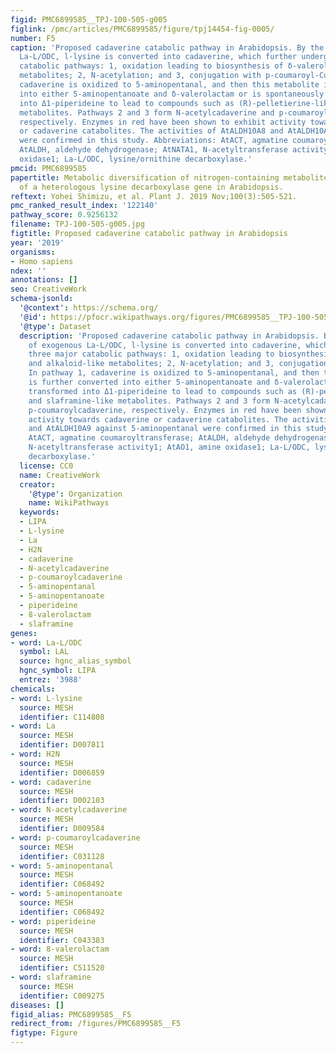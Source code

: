 ```yaml
---
figid: PMC6899585__TPJ-100-505-g005
figlink: /pmc/articles/PMC6899585/figure/tpj14454-fig-0005/
number: F5
caption: 'Proposed cadaverine catabolic pathway in Arabidopsis. By the action of exogenous
  La‐L/ODC, l‐lysine is converted into cadaverine, which further undergoes three major
  catabolic pathways: 1, oxidation leading to biosynthesis of δ‐valerolactam and alkaloid‐like
  metabolites; 2, N‐acetylation; and 3, conjugation with p‐coumaroyl‐CoA. In pathway 1,
  cadaverine is oxidized to 5‐aminopentanal, and then this metabolite is further converted
  into either 5‐aminopentanoate and δ‐valerolactam or is spontaneously transformed
  into Δ1‐piperideine to lead to compounds such as (R)‐pelletierine‐like and slaframine‐like
  metabolites. Pathways 2 and 3 form N‐acetylcadaverine and p‐coumaroylcadaverine,
  respectively. Enzymes in red have been shown to exhibit activity towards cadaverine
  or cadaverine catabolites. The activities of AtALDH10A8 and AtALDH10A9 against 5‐aminopentanal
  were confirmed in this study. Abbreviations: AtACT, agmatine coumaroyltransferase;
  AtALDH, aldehyde dehydrogenase; AtNATA1, N‐acetyltransferase activity1; AtAO1, amine
  oxidase1; La‐L/ODC, lysine/ornithine decarboxylase.'
pmcid: PMC6899585
papertitle: Metabolic diversification of nitrogen‐containing metabolites by the expression
  of a heterologous lysine decarboxylase gene in Arabidopsis.
reftext: Yohei Shimizu, et al. Plant J. 2019 Nov;100(3):505-521.
pmc_ranked_result_index: '122140'
pathway_score: 0.9256132
filename: TPJ-100-505-g005.jpg
figtitle: Proposed cadaverine catabolic pathway in Arabidopsis
year: '2019'
organisms:
- Homo sapiens
ndex: ''
annotations: []
seo: CreativeWork
schema-jsonld:
  '@context': https://schema.org/
  '@id': https://pfocr.wikipathways.org/figures/PMC6899585__TPJ-100-505-g005.html
  '@type': Dataset
  description: 'Proposed cadaverine catabolic pathway in Arabidopsis. By the action
    of exogenous La‐L/ODC, l‐lysine is converted into cadaverine, which further undergoes
    three major catabolic pathways: 1, oxidation leading to biosynthesis of δ‐valerolactam
    and alkaloid‐like metabolites; 2, N‐acetylation; and 3, conjugation with p‐coumaroyl‐CoA.
    In pathway 1, cadaverine is oxidized to 5‐aminopentanal, and then this metabolite
    is further converted into either 5‐aminopentanoate and δ‐valerolactam or is spontaneously
    transformed into Δ1‐piperideine to lead to compounds such as (R)‐pelletierine‐like
    and slaframine‐like metabolites. Pathways 2 and 3 form N‐acetylcadaverine and
    p‐coumaroylcadaverine, respectively. Enzymes in red have been shown to exhibit
    activity towards cadaverine or cadaverine catabolites. The activities of AtALDH10A8
    and AtALDH10A9 against 5‐aminopentanal were confirmed in this study. Abbreviations:
    AtACT, agmatine coumaroyltransferase; AtALDH, aldehyde dehydrogenase; AtNATA1,
    N‐acetyltransferase activity1; AtAO1, amine oxidase1; La‐L/ODC, lysine/ornithine
    decarboxylase.'
  license: CC0
  name: CreativeWork
  creator:
    '@type': Organization
    name: WikiPathways
  keywords:
  - LIPA
  - L-lysine
  - La
  - H2N
  - cadaverine
  - N-acetylcadaverine
  - p-coumaroylcadaverine
  - 5-aminopentanal
  - 5-aminopentanoate
  - piperideine
  - 8-valerolactam
  - slaframine
genes:
- word: La-L/ODC
  symbol: LAL
  source: hgnc_alias_symbol
  hgnc_symbol: LIPA
  entrez: '3988'
chemicals:
- word: L-lysine
  source: MESH
  identifier: C114808
- word: La
  source: MESH
  identifier: D007811
- word: H2N
  source: MESH
  identifier: D006859
- word: cadaverine
  source: MESH
  identifier: D002103
- word: N-acetylcadaverine
  source: MESH
  identifier: D009584
- word: p-coumaroylcadaverine
  source: MESH
  identifier: C031128
- word: 5-aminopentanal
  source: MESH
  identifier: C068492
- word: 5-aminopentanoate
  source: MESH
  identifier: C068492
- word: piperideine
  source: MESH
  identifier: C043383
- word: 8-valerolactam
  source: MESH
  identifier: C511520
- word: slaframine
  source: MESH
  identifier: C009275
diseases: []
figid_alias: PMC6899585__F5
redirect_from: /figures/PMC6899585__F5
figtype: Figure
---
```

